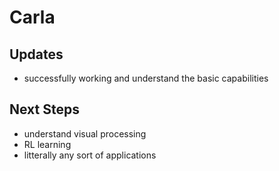 # Carla 

## Updates
- successfully working and understand the basic capabilities

## Next Steps 
- understand visual processing 
- RL learning 
- litterally any sort of applications 
